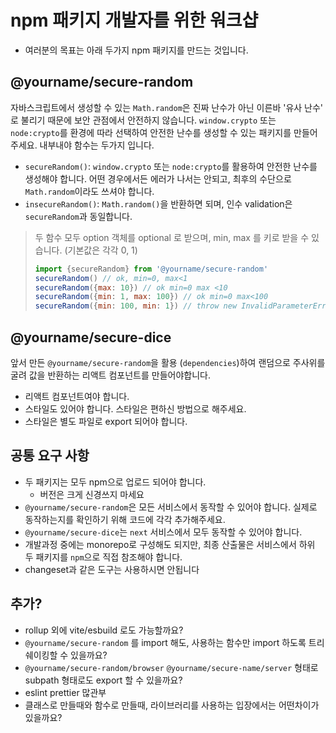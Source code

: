 # npm 패키지 개발자를 위한 워크샵

- 여러분의 목표는 아래 두가지 npm 패키지를 만드는 것입니다.

## @yourname/secure-random

자바스크립트에서 생성할 수 있는 `Math.random`은 진짜 난수가 아닌 이른바 '유사 난수' 로 불리기 때문에 보안 관점에서 안전하지 않습니다. `window.crypto` 또는 `node:crypto`를 환경에 따라 선택하여 안전한 난수를 생성할 수 있는 패키지를 만들어주세요. 내부내야 함수는 두가지 입니다.

- `secureRandom()`: `window.crypto` 또는 `node:crypto`를 활용하여 안전한 난수를 생성해야 합니다. 어떤 경우에서든 에러가 나서는 안되고, 최후의 수단으로 `Math.random`이라도 쓰셔야 합니다.
- `insecureRandom()`: `Math.random()`을 반환하면 되며, 인수 validation은 `secureRandom`과 동일합니다.

> 두 함수 모두 option 객체를 optional 로 받으며, min, max 를 키로 받을 수 있습니다. (기본값은 각각 0, 1)
>
> ```js
> import {secureRandom} from '@yourname/secure-random'
> secureRandom() // ok, min=0, max<1
> secureRandom({max: 10}) // ok min=0 max <10
> secureRandom({min: 1, max: 100}) // ok min=0 max<100
> secureRandom({min: 100, min: 1}) // throw new InvalidParameterError(/*your message*/)

## @yourname/secure-dice

앞서 만든 `@yourname/secure-random`을 활용 (`dependencies`)하여 랜덤으로 주사위를 굴려 값을 반환하는 리액트 컴포넌트를 만들어야합니다.

- 리액트 컴포넌트여야 합니다.
- 스타일도 있어야 합니다. 스타일은 편하신 방법으로 해주세요.
- 스타일은 별도 파일로 export 되어야 합니다.

## 공통 요구 사항

- 두 패키지는 모두 npm으로 업로드 되어야 합니다.
  - 버전은 크게 신경쓰지 마세요
- `@yourname/secure-random`은 모든 서비스에서 동작할 수 있어야 합니다. 실제로 동작하는지를 확인하기 위해 코드에 각각 추가해주세요.
- `@yourname/secure-dice`는 `next` 서비스에서 모두 동작할 수 있어야 합니다.
- 개발과정 중에는 monorepo로 구성해도 되지만, 최종 산출물은 서비스에서 하위 두 패키지를 `npm`으로 직접 참조해야 합니다.
- changeset과 같은 도구는 사용하시면 안됩니다

## 추가?

- rollup 외에 vite/esbuild 로도 가능할까요?
- `@yourname/secure-random` 를 import 해도, 사용하는 함수만 import 하도록 트리쉐이킹할 수 있을까요?
- `@yourname/secure-random/browser` `@yourname/secure-name/server` 형태로 subpath 형태로도 export 할 수 있을까요?
- eslint prettier 많관부
- 클래스로 만들때와 함수로 만들때, 라이브러리를 사용하는 입장에서는 어떤차이가 있을까요?
